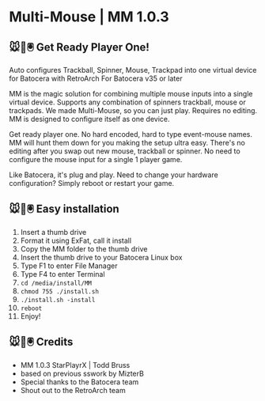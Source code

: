 # Multi-Mouse | MM 1.0.3
## 🐭👾🖲️ Get Ready Player One!
Auto configures Trackball, Spinner, Mouse, Trackpad into one virtual device for Batocera with RetroArch
For Batocera v35 or later

MM is the magic solution for combining multiple mouse inputs into a single virtual device. Supports any combination of spinners trackball, mouse or trackpads. We made Multi-Mouse, so you can just play. Requires no editing. MM is designed to configure itself as one device.

Get ready player one. No hard encoded, hard to type event-mouse names. MM will hunt them down for you making the setup ultra easy. There's no editing after you swap out new mouse, trackball or spinner. No need to configure the mouse input for a single 1 player game.
 
Like Batocera, it's plug and play. Need to change your hardware configuration? Simply reboot or restart your game.

## 🐭👾🖲️ Easy installation

1.  Insert a thumb drive
2.  Format it using ExFat, call it install
3.  Copy the MM folder to the thumb drive
4.  Insert the thumb drive to your Batocera Linux box
5.  Type F1 to enter File Manager
6.  Type F4 to enter Terminal
7.  `cd /media/install/MM`
8.  `chmod 755 ./install.sh`
9.  `./install.sh -install`
10.  `reboot`
11.  Enjoy!

## 🐭👾🖲️ Credits

* MM 1.0.3 StarPlayrX | Todd Bruss
* based on previous sswork by MizterB
* Special thanks to the Batocera team
* Shout out to the RetroArch team
